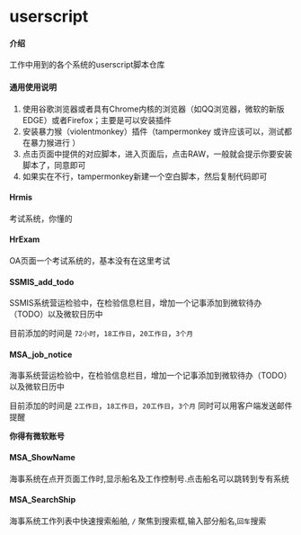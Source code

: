 # userscript

#### 介绍
工作中用到的各个系统的userscript脚本仓库


#### 通用使用说明

1.  使用谷歌浏览器或者具有Chrome内核的浏览器（如QQ浏览器，微软的新版EDGE）或者Firefox；主要是可以安装插件
2.  安装暴力猴（violentmonkey）插件（tampermonkey 或许应该可以，测试都在暴力猴进行 ）
3.  点击页面中提供的对应脚本，进入页面后，点击RAW，一般就会提示你要安装脚本了，同意即可
4.  如果实在不行，tampermonkey新建一个空白脚本，然后复制代码即可

#### Hrmis

考试系统，你懂的

#### HrExam

OA页面一个考试系统的，基本没有在这里考试

#### SSMIS_add_todo

SSMIS系统营运检验中，在检验信息栏目，增加一个记事添加到微软待办（TODO）以及微软日历中

目前添加的时间是 `72小时`，`18工作日`，`20工作日`，`3个月`
#### MSA_job_notice

海事系统营运检验中，在检验信息栏目，增加一个记事添加到微软待办（TODO）以及微软日历中

目前添加的时间是 `2工作日`，`18工作日`，`20工作日`，`3个月`
同时可以用客户端发送邮件提醒

**你得有微软账号**

#### MSA_ShowName
海事系统在点开页面工作时,显示船名及工作控制号.点击船名可以跳转到专有系统
#### MSA_SearchShip
海事系统工作列表中快速搜索船舶, `/` 聚焦到搜索框,输入部分船名,`回车`搜索